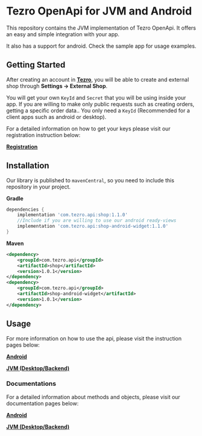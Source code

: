 # Tezro OpenApi for JVM and Android
This repository contains the JVM implementation of Tezro OpenApi.
It offers an easy and simple integration with your app.

It also has a support for android. Check the sample app for usage examples.

## Getting Started

After creating an account in [**Tezro**](https://tezro.com/), you will be able to create and external shop through **Settings -> External Shop**.

You will get your own `KeyId` and `Secret` that you will be using inside your app.
If you are willing to make only public requests such as creating orders, getting a specific order data.. You only need a `KeyId` (Recommended for a client apps such as android or desktop).

For a detailed information on how to get your keys please visit our registration instruction below:

[**Registration**](./instructions/registration/registration.md)

## Installation

Our library is published to `mavenCentral`, so you need to include this repository in your project.

**Gradle**
```groovy
dependencies {
    implementation 'com.tezro.api:shop:1.1.0'
    //Include if you are willing to use our android ready-views
    implementation 'com.tezro.api:shop-android-widget:1.1.0'
}
```

**Maven**
```xml
<dependency>
    <groupId>com.tezro.api</groupId>
    <artifactId>shop</artifactId>
    <version>1.0.1</version>
</dependency>
<dependency>
    <groupId>com.tezro.api</groupId>
    <artifactId>shop-android-widget</artifactId>
    <version>1.0.1</version>
</dependency>
```

## Usage
For more information on how to use the api, please visit the instruction pages below:

[**Android**](./instructions/usage/shop-widget-usage.md)

[**JVM (Desktop/Backend)**](./instructions/usage/shop-usage.md)

### Documentations
For a detailed information about methods and objects, please visit our documentation pages below:

[**Android**](./docs/shop-android-widget/index.md)

[**JVM (Desktop/Backend)**](./docs/shop/index.md)